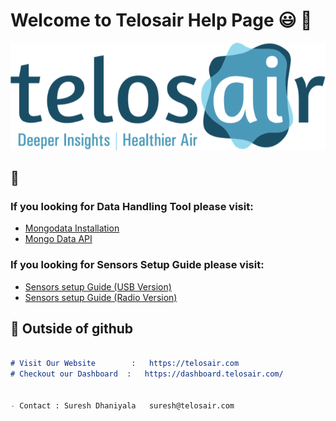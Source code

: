 # Welcome to Telosair Help Page  :smiley: :wave:


![Image of Telosair](https://github.com/Potsdam-Sensors/Telosair/blob/main/img/telosair.png)


## :round_pushpin: 

###  If you looking for **Data** **Handling** **Tool** please visit:
* [Mongodata Installation](data_tool_installation.md)
* [Mongo Data API](mongo_data.md)


### If you looking for **Sensors** **Setup** **Guide** please visit:
* [Sensors setup Guide (USB Version)](usb_installation_guide.pdf)
* [Sensors setup Guide (Radio Version)](radio_installation_guide.pdf)


## :pushpin: Outside of github

```markdown

# Visit Our Website        :   https://telosair.com
# Checkout our Dashboard  :   https://dashboard.telosair.com/


- Contact : Suresh Dhaniyala   suresh@telosair.com

```


